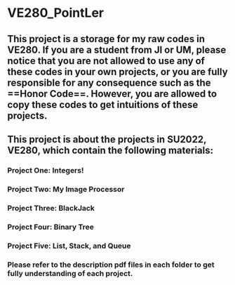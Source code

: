 # VE280_PointLer
## This project is a storage for my raw codes in VE280. If you are a student from JI or UM, please notice that you are not allowed to use any of these codes in your own projects, or you are fully responsible for any consequence such as the ==Honor Code==. However, you are allowed to copy these codes to get intuitions of these projects.
## This project is about the projects in SU2022, VE280, which contain the following materials:
### Project One: Integers!
### Project Two: My Image Processor
### Project Three: BlackJack
### Project Four: Binary Tree
### Project Five: List, Stack, and Queue
### Please refer to the description pdf files in each folder to get fully understanding of each project.
